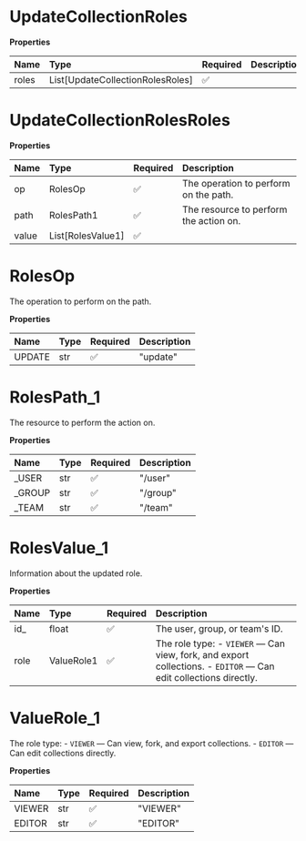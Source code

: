 # UpdateCollectionRoles

**Properties**

| Name  | Type                             | Required | Description |
| :---- | :------------------------------- | :------- | :---------- |
| roles | List[UpdateCollectionRolesRoles] | ✅       |             |

# UpdateCollectionRolesRoles

**Properties**

| Name  | Type              | Required | Description                            |
| :---- | :---------------- | :------- | :------------------------------------- |
| op    | RolesOp           | ✅       | The operation to perform on the path.  |
| path  | RolesPath1        | ✅       | The resource to perform the action on. |
| value | List[RolesValue1] | ✅       |                                        |

# RolesOp

The operation to perform on the path.

**Properties**

| Name   | Type | Required | Description |
| :----- | :--- | :------- | :---------- |
| UPDATE | str  | ✅       | "update"    |

# RolesPath_1

The resource to perform the action on.

**Properties**

| Name    | Type | Required | Description |
| :------ | :--- | :------- | :---------- |
| \_USER  | str  | ✅       | "/user"     |
| \_GROUP | str  | ✅       | "/group"    |
| \_TEAM  | str  | ✅       | "/team"     |

# RolesValue_1

Information about the updated role.

**Properties**

| Name | Type       | Required | Description                                                                                                     |
| :--- | :--------- | :------- | :-------------------------------------------------------------------------------------------------------------- |
| id\_ | float      | ✅       | The user, group, or team's ID.                                                                                  |
| role | ValueRole1 | ✅       | The role type: - `VIEWER` — Can view, fork, and export collections. - `EDITOR` — Can edit collections directly. |

# ValueRole_1

The role type: - `VIEWER` — Can view, fork, and export collections. - `EDITOR` — Can edit collections directly.

**Properties**

| Name   | Type | Required | Description |
| :----- | :--- | :------- | :---------- |
| VIEWER | str  | ✅       | "VIEWER"    |
| EDITOR | str  | ✅       | "EDITOR"    |

<!-- This file was generated by liblab | https://liblab.com/ -->
